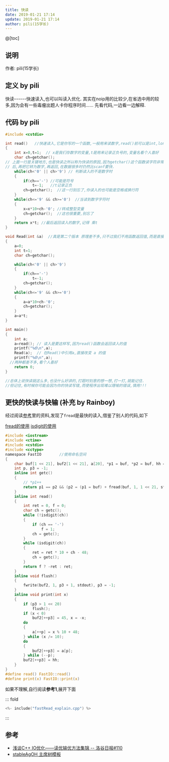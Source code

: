 ```yaml
---
title: 快读
date: 2019-01-21 17:14
update: 2019-01-21 17:14
author: pili(15学长)
---
```


@[toc]

## 说明

作者: pili(15学长)

## 定义 by pili

快读------快速读入,也可以叫读入优化.
其实在noip用的比较少,在省选中用的较多,因为会有一些毒瘤出题人卡你程序时间......
先看代码,一边看一边解释.

## 代码 by pili

```c
#include <cstdio>

int read()   //快速读入,它是你写的一个函数,一般用来读数字,read()前可以是int,long long,这与你要读的变量的类型有关
{
    int x=0,t=1;  // x是我们存数字的变量,t是用来记录正负号的,变量名看个人喜好
    char ch=getchar();
// 上面一行是关键地方,也是快读之所以称为快读的原因,因为getchar()这个函数读字符非常快,我们读过字符
// 后,再把它转为数字,再返回,在数据很多时仍然比scanf要快.
    while(ch<'0' || ch>'9') // 判断读入的不是数字时
    {
        if(ch=='-') //可能是符号
            t=-1;   //t记录正负
        ch=getchar();  //这一行别忘了,你读入的也可能是空格或换行符
    }
    while(ch<='9' && ch>='0')  //当读到数字字符时
    {
        x=x*10+ch-'0'; //转成整型变量
        ch=getchar();  //这也很重要,别忘了
    }
    return x*t; //最后返回读入的数字,记得 乘t
}

void Read(int &a)  //真是第二个版本 原理差不多,只不过我们不用函数返回值,而是直接在函数中改变 a 的值
{
    a=0;
    int t=1;
    char ch=getchar();

    while(ch<'0' || ch>'9')
    {
        if(ch=='-')
            t=-1;
        ch=getchar();
    }
    while(ch<='9' && ch>='0')
    {
        a=a*10+ch-'0';
        ch=getchar();
    }
    a=a*t;
}

int main()
{
    int a;
    a=read(); // 读入是要这样写,因为read()函数会返回读入的值
    printf("%d\n",a);
    Read(a);  // 在Read()中引用a,直接改变 a 的值
    printf("%d\n",a);
  //两种都差不多,看个人喜好
    return 0;
}

//总体上说快读就这么多,也没什么好讲的,打题时刻意的想一想,打一打,就能记住.
//但记住,有时候你可能会因为你的快读写错,而使程序出现难以理喻的错误,慎用!!!
```

## 更快的快读与快输 (补充 by Rainboy)

经过阅读[参考](#参考)里的资料,发现了`fread`是最快的读入,借鉴了别人的代码,如下


 [fread的使用](http://www.runoob.com/cprogramming/c-function-fread.html)
 [isdigit的使用](https://www.runoob.com/cprogramming/c-function-isdigit.html)

<!-- template start -->
```c
#include <iostream>
#include <ctime>
#include <cstdio>
#include <cctype>
namespace FastIO        //使用命名空间
{
    char buf[1 << 21], buf2[1 << 21], a[20], *p1 = buf, *p2 = buf, hh = '\n';
    int p, p3 = -1;
    inline int getc()
    {
        // *p1++
        return p1 == p2 && (p2 = (p1 = buf) + fread(buf, 1, 1 << 21, stdin), p1 == p2) ? EOF : *p1++;
    }
    inline int read()
    {
        int ret = 0, f = 0;
        char ch = getc();
        while (!isdigit(ch))
        {
            if (ch == '-')
                f = 1;
            ch = getc();
        }
        while (isdigit(ch))
        {
            ret = ret * 10 + ch - 48;
            ch = getc();
        }
        return f ? -ret : ret;
    }
    inline void flush()
    {
        fwrite(buf2, 1, p3 + 1, stdout), p3 = -1;
    }
    inline void print(int x)
    {
        if (p3 > 1 << 20)
            flush();
        if (x < 0)
            buf2[++p3] = 45, x = -x;
        do
        {
            a[++p] = x % 10 + 48;
        } while (x /= 10);
        do
        {
            buf2[++p3] = a[p];
        } while (--p);
        buf2[++p3] = hh;
    }
}
#define read() FastIO::read()
#define print(x) FastIO::print(x)
```
<!-- template end -->

如果不理解,自行阅读**参考1**,展开下面

::: fold
```c
<%- include("fastRead_explain.cpp") %>
```
:::



## 参考

 - [浅谈C++ IO优化——读优输优方法集锦 -- 洛谷日报#110](https://www.luogu.org/blog/encore/io-you-hua-nei-suo-shi)
 - [stableAgOH 主席树模板](https://github.com/StableAgOH/Code-Warehouse-for-AgOH/blob/master/Code/主席树系列/主席树/主席树.cpp)



